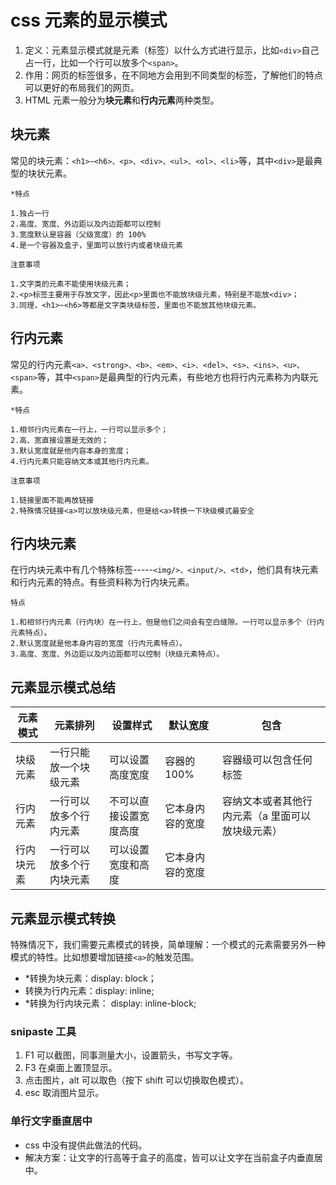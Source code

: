# css 元素的显示模式

1. 定义：元素显示模式就是元素（标签）以什么方式进行显示，比如`<div>`自己占一行，比如一个行可以放多个`<span>`。
2. 作用：网页的标签很多，在不同地方会用到不同类型的标签，了解他们的特点可以更好的布局我们的网页。
3. HTML 元素一般分为**块元素**和**行内元素**两种类型。

## 块元素

常见的块元素：`<h1>~<h6>、<p>、<div>、<ul>、<ol>、<li>`等，其中`<div>`是最典型的块状元素。

`*特点`

```
1.独占一行
2.高度、宽度、外边距以及内边距都可以控制
3.宽度默认是容器（父级宽度）的 100%
4.是一个容器及盒子，里面可以放行内或者块级元素
```

`注意事项`

```
1.文字类的元素不能使用块级元素；
2.<p>标签主要用于存放文字，因此<p>里面也不能放块级元素，特别是不能放<div>；
3.同理，<h1>~<h6>等都是文字类块级标签，里面也不能放其他块级元素。
```

## 行内元素

常见的行内元素`<a>、<strong>、<b>、<em>、<i>、<del>、<s>、<ins>、<u>、<span>`等，其中`<span>`是最典型的行内元素，有些地方也将行内元素称为内联元素。

`*特点`

```
1.相邻行内元素在一行上，一行可以显示多个；
2.高、宽直接设置是无效的；
3.默认宽度就是他内容本身的宽度；
4.行内元素只能容纳文本或其他行内元素。
```

`注意事项`

```
1.链接里面不能再放链接
2.特殊情况链接<a>可以放块级元素，但是给<a>转换一下块级模式最安全
```

## 行内块元素

在行内块元素中有几个特殊标签-----`<img/>、<input/>、<td>`，他们具有块元素和行内元素的特点。有些资料称为行内块元素。

`特点`

```
1.和相邻行内元素（行内块）在一行上，但是他们之间会有空白缝隙。一行可以显示多个（行内元素特点）。
2.默认宽度就是他本身内容的宽度（行内元素特点）。
3.高度、宽度、外边距以及内边距都可以控制（块级元素特点）。
```

## 元素显示模式总结

| 元素模式   | 元素排列                 | 设置样式               | 默认宽度         | 包含                                             |
| ---------- | ------------------------ | ---------------------- | ---------------- | ------------------------------------------------ |
| 块级元素   | 一行只能放一个块级元素   | 可以设置高度宽度       | 容器的 100%      | 容器级可以包含任何标签                           |
| 行内元素   | 一行可以放多个行内元素   | 不可以直接设置宽度高度 | 它本身内容的宽度 | 容纳文本或者其他行内元素（a 里面可以放块级元素） |
| 行内块元素 | 一行可以放多个行内块元素 | 可以设置宽度和高度     | 它本身内容的宽度 |                                                  |

## 元素显示模式转换

特殊情况下，我们需要元素模式的转换，简单理解：一个模式的元素需要另外一种模式的特性。比如想要增加链接`<a>`的触发范围。

- \*转换为块元素：display: block；
- 转换为行内元素：display: inline;
- \*转换为行内块元素： display: inline-block;

### snipaste 工具

1. F1 可以截图，同事测量大小，设置箭头，书写文字等。
2. F3 在桌面上置顶显示。
3. 点击图片，alt 可以取色（按下 shift 可以切换取色模式）。
4. esc 取消图片显示。

### 单行文字垂直居中

- css 中没有提供此做法的代码。
- 解决方案：让文字的行高等于盒子的高度，皆可以让文字在当前盒子内垂直居中。
